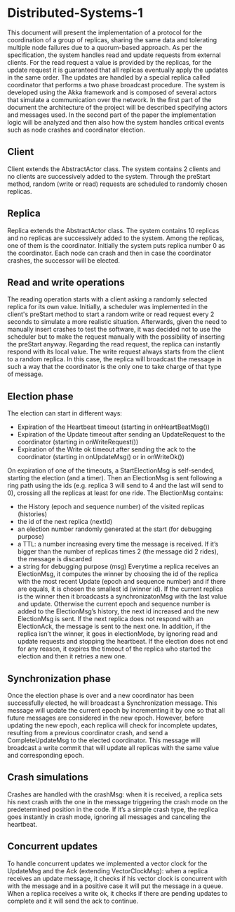 # Distributed-Systems-1
This document will present the implementation of a protocol for the coordination of a group of replicas,
sharing the same data and tolerating multiple node failures due to a quorum-based approach. As per the
specification, the system handles read and update requests from external clients. For the read request a
value is provided by the replicas, for the update request it is guaranteed that all replicas eventually apply
the updates in the same order. The updates are handled by a special replica called coordinator that
performs a two phase broadcast procedure.
The system is developed using the Akka framework and is composed of several actors that simulate a
communication over the network. In the first part of the document the architecture of the project will be
described specifying actors and messages used. In the second part of the paper the implementation logic
will be analyzed and then also how the system handles critical events such as node crashes and coordinator
election.
## Client
Client extends the AbstractActor class. The system contains 2 clients and no clients are successively added
to the system. Through the preStart method, random (write or read) requests are scheduled to randomly
chosen replicas.
## Replica
Replica extends the AbstractActor class. The system contains 10 replicas and no replicas are successively
added to the system. Among the replicas, one of them is the coordinator.
Initially the system puts replica number 0 as the coordinator. Each node can crash and then in case the
coordinator crashes, the successor will be elected.

## Read and write operations

The reading operation starts with a client asking a randomly selected replica for its own value. Initially, a
scheduler was implemented in the client's preStart method to start a random write or read request every 2
seconds to simulate a more realistic situation. Afterwards, given the need to manually insert crashes to test
the software, it was decided not to use the scheduler but to make the request manually with the possibility
of inserting the preStart anyway. Regarding the read request, the replica can instantly respond with its local
value.
The write request always starts from the client to a random replica. In this case, the replica will broadcast
the message in such a way that the coordinator is the only one to take charge of that type of message.

## Election phase
The election can start in different ways:
- Expiration of the Heartbeat timeout (starting in onHeartBeatMsg())
- Expiration of the Update timeout after sending an UpdateRequest to the coordinator (starting in
onWriteRequest())
- Expiration of the Write ok timeout after sending the ack to the coordinator (starting in
onUpdateMsg() or in onWriteOk())

On expiration of one of the timeouts, a StartElectionMsg is self-sended, starting the election (and a timer).
Then an ElectionMsg is sent following a ring path using the ids (e.g. replica 3 will send to 4 and the last will
send to 0), crossing all the replicas at least for one ride.
The ElectionMsg contains:
- the History (epoch and sequence number) of the visited replicas (histories)
- the id of the next replica (nextId)
- an election number randomly generated at the start (for debugging purpose)
- a TTL: a number increasing every time the message is received. If it’s bigger than the number of
replicas times 2 (the message did 2 rides), the message is discarded
- a string for debugging purpose (msg)
Everytime a replica receives an ElectionMsg, it computes the winner by choosing the id of the replica with
the most recent Update (epoch and sequence number) and if there are equals, it is chosen the smallest id
(winner id). If the current replica is the winner then it broadcasts a synchronizatonMsg with the last value
and update. Otherwise the current epoch and sequence number is added to the ElectionMsg’s history, the
next id increased and the new ElectionMsg is sent. If the next replica does not respond with an ElectionAck,
the message is sent to the next one. In addition, if the replica isn’t the winner, it goes in electionMode, by
ignoring read and update requests and stopping the heartbeat.
If the election does not end for any reason, it expires the timeout of the replica who started the election
and then it retries a new one.

## Synchronization phase
Once the election phase is over and a new coordinator has been successfully elected, he will broadcast a
Synchronization message. This message will update the current epoch by incrementing it by one so that all
future messages are considered in the new epoch. However, before updating the new epoch, each replica
will check for incomplete updates, resulting from a previous coordinator crash, and send a
CompleteUpdateMsg to the elected coordinator. This message will broadcast a write commit that will
update all replicas with the same value and corresponding epoch.

## Crash simulations
Crashes are handled with the crashMsg: when it is received, a replica sets his next crash with the one in the
message triggering the crash mode on the predetermined position in the code. If it’s a simple crash type,
the replica goes instantly in crash mode, ignoring all messages and canceling the heartbeat.
 
## Concurrent updates
To handle concurrent updates we implemented a vector clock for the UpdateMsg and the Ack (extending
VectorClockMsg): when a replica receives an update message, it checks if his vector clock is concurrent with
with the message and in a positive case it will put the message in a queue.
When a replica receives a write ok, it checks if there are pending updates to complete and it will send the
ack to continue.
